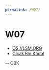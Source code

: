 ```yaml
---
permalink: /W07/
---
```


# W07

* [OS.VLSM.ORG](https://os.vlsm.org/)
* [Cicak Bin Kadal](../)

-- CBK

